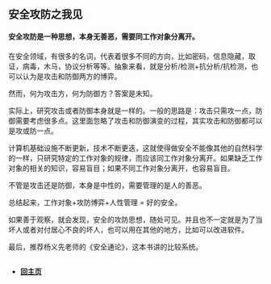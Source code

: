 
## 安全攻防之我见


#### 安全攻防是一种思想，本身无善恶，需要同工作对象分离开。


在安全领域，有很多的名词，代表着很多不同的方向，比如密码，信息隐藏，取证，病毒，木马，协议分析等等。抽象来看，就是分析/检测+抗分析/抗检测，也可以认为是攻击和防御两方的博弈。

然而，何为攻击方，何为防御方？答案是未知。

实际上，研究攻击或者防御本身就是一样的。一般的思路是：攻击只需攻一点，防御需要考虑很多点。这里面忽略了攻击和防御演变的过程，其实攻击和防御都可以是攻或防一点。


计算机基础设施不断更新，技术不断更迭，这就使得做安全不能像其他的自然科学的一样，只研究特定的工作对象的规律，而应该同工作对象分离开。如果缺乏工作对象的相关的知识，容易盲目；如果不同工作对象分离开，也容易盲目。


不管是攻击还是防御，本身是中性的，需要管理的是人的善恶。


总结起来，工作对象+攻防博弈+人性管理 = 好的安全。


如果善于观察，就会发现，安全的攻防思想，随处可见。并且也不一定就是为了当坏人或者对付居心不良的坏人，也可以用在其他的地方，比如可以改进软件。


最后，推荐杨义先老师的《安全通论》，这本书讲的比较系统。

##
- ####  [回主页](./Readme.md) 

